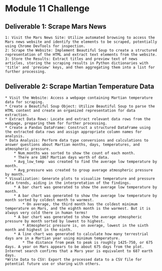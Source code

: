 # Module 11 Challenge
## Deliverable 1: Scrape Mars News
	1: Visit the Mars News Site: Utilize automated browsing to access the Mars news website and identify the elements to be scraped, potentially using Chrome DevTools for inspection.
	2: Scrape the Website: Implement Beautiful Soup to create a structured representation of the HTML and extract text elements from the website.
	3: Store the Results: Extract titles and preview text of news articles, storing the scraping results in Python dictionaries with 'title' and 'preview' keys, and then aggregating them into a list for further processing.
## Deliverable 2: Scrape Martian Temperature Data
	* Visit the Website: Access a webpage containing Martian temperature data for scraping.
	* Create a Beautiful Soup Object: Utilize Beautiful Soup to parse the HTML content and create an organized representation for data extraction.
	* Extract Data Rows: Locate and extract relevant data rows from the webpage, preparing them for further processing.
	* Create a Pandas DataFrame: Construct a structured DataFrame using the extracted data rows and assign appropriate column names for analysis.
	* Data Analysis: Perform data type conversions and calculations to answer questions about Martian months, days, temperatures, and atmospheric pressure.
		* Num_months was sorted to show the count of each month.
		* There are 1867 Martian days worth of data.
		* Avg_low_temp  was created to find the average low temperature by month. 
		* Avg_pressure was created to group average atmospheric pressure by month.
	* Visualization: Generate plots to visualize temperature and pressure data trends, aiding in the interpretation of the findings.
		* A bar chart was generated to show the average low temperature by month.
		* A bar chart was generated to show the average low temperature by month sorted by coldest month to warmest.
			* On average, the third month has the coldest minimum temperature on Mars, and the eighth month is the warmest. But it is always very cold there in human terms!
		* A bar chart was generated to show the average atmospheric pressure by month sorted by lowest to highest.
			* Atmospheric pressure is, on average, lowest in the sixth month and highest in the ninth.
		* A line chart was generated to calculate how many terrestrial days are in a Martian year using minimum temperature.
			* The distance from peak to peak is roughly 1425-750, or 675 days. A year on Mars appears to be about 675 days from the plot. Internet search confirms that a Mars year is equivalent to 687 earth days.	
	*Write Data to CSV: Export the processed data to a CSV file for potential future use or sharing with others.